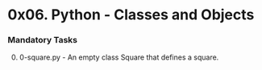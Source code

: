 # 0x06. Python - Classes and Objects

### Mandatory Tasks
0. 0-square.py - An empty class Square that defines a square.
